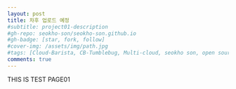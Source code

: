 ```yaml
---
layout: post
title: 차후 업로드 예정
#subtitle: project01-description
#gh-repo: seokho-son/seokho-son.github.io
#gh-badge: [star, fork, follow]
#cover-img: /assets/img/path.jpg
#tags: [Cloud-Barista, CB-Tumblebug, Multi-cloud, seokho son, open source]
comments: true
---
```


THIS IS TEST PAGE01
